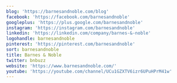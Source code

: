 ```yaml
---
blog: 'https://barnesandnoble.com/blog'
facebook: 'https://facebook.com/barnesandnoble'
googleplus: 'https://plus.google.com/barnesandnoble'
instagram: 'https://instagram.com/barnesandnoble'
linkedin: 'https://linkedin.com/company/barnes-&-noble'
logohandle: barnesandnoble
pinterest: 'https://pinterest.com/barnesandnoble'
sort: barnesandnoble
title: Barnes & Noble
twitter: bnbuzz
website: 'https://www.barnesandnoble.com/'
youtube: 'https://youtube.com/channel/UCu1GZXTV6izr6UPuHPrM41w'
---
```


